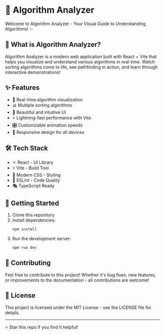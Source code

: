 # 🚀 Algorithm Analyzer

Welcome to Algorithm Analyzer - Your Visual Guide to Understanding Algorithms! ✨

## 🎯 What is Algorithm Analyzer?

Algorithm Analyzer is a modern web application built with React + Vite that helps you visualize and understand various algorithms in real-time. Watch sorting algorithms come to life, see pathfinding in action, and learn through interactive demonstrations!

## ✨ Features

- 🔄 Real-time algorithm visualization
- 📊 Multiple sorting algorithms
- 🎨 Beautiful and intuitive UI
- ⚡ Lightning-fast performance with Vite
- 🎛️ Customizable animation speeds
- 📱 Responsive design for all devices

## 🛠️ Tech Stack

- ⚛️ React - UI Library
- ⚡ Vite - Build Tool
- 🎨 Modern CSS - Styling
- 🔧 ESLint - Code Quality
- 🎭 TypeScript Ready

## 🚀 Getting Started

1. Clone this repository
2. Install dependencies:
   ```bash
   npm install
   ```
3. Run the development server:
   ```bash
   npm run dev
   ```

## 🤝 Contributing

Feel free to contribute to this project! Whether it's bug fixes, new features, or improvements to the documentation - all contributions are welcome!

## 📝 License

This project is licensed under the MIT License - see the LICENSE file for details.

---
⭐ Star this repo if you find it helpful!
